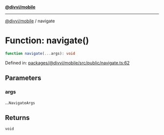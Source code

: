 [**@divvi/mobile**](../README.md)

---

[@divvi/mobile](../README.md) / navigate

# Function: navigate()

```ts
function navigate(...args): void
```

Defined in: [packages/@divvi/mobile/src/public/navigate.ts:62](https://github.com/divvi-xyz/divvi-mobile/blob/main/packages/@divvi/mobile/src/public/navigate.ts#L62)

## Parameters

### args

...`NavigateArgs`

## Returns

`void`
